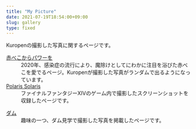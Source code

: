 ```yaml
---
title: "My Picture"
date: 2021-07-19T18:54:00+09:00
slug: gallery
type: fixed
---
```

Kuropenの撮影した写真に関するページです。

<dl>
<dt>
<a href="https://akabe.co/" target="_blank" rel="noopener">赤べこからパワーを</a>
</dt>
<dd>2020年、感染症の流行により、魔除けとしてにわかに注目を浴びた赤べこを愛でるページ。Kuropenが撮影した写真がランダムで出るようになっています。</dd>
<dt>
<a href="https://xiv.kuropen.org/polaris/">Polaris Solaris</a>
</dt>
<dd>ファイナルファンタジーXIVのゲーム内で撮影したスクリーンショットを収録したページです。</dd>
</dl>
<dt>
<a href="/dam/">ダム</a>
</dt>
<dd>趣味の一つ、ダム見学で撮影した写真を掲載したページです。</dd>
</dl>
